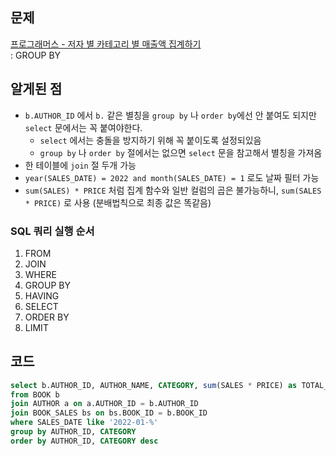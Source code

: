 ## 문제
[프로그래머스 - 저자 별 카테고리 별 매출액 집계하기](https://school.programmers.co.kr/learn/courses/30/lessons/144856) <br>
: GROUP BY

## 알게된 점
- `b.AUTHOR_ID` 에서 `b.` 같은 별칭을 `group by` 나 `order by`에선 안 붙여도 되지만 `select` 문에서는 꼭 붙여야한다.
  - `select` 에서는 충돌을 방지하기 위해 꼭 붙이도록 설정되있음
  - `group by` 나 `order by` 절에서는 없으면 `select` 문을 참고해서 별칭을 가져옴
- 한 테이블에 `join` 절 두개 가능
- `year(SALES_DATE) = 2022 and month(SALES_DATE) = 1` 로도 날짜 필터 가능
- `sum(SALES) * PRICE` 처럼 집계 함수와 일반 컬럼의 곱은 불가능하니, `sum(SALES * PRICE)` 로 사용 (분배법칙으로 최종 값은 똑같음)

### SQL 쿼리 실행 순서
1. FROM
2. JOIN
3. WHERE
4. GROUP BY
5. HAVING
6. SELECT
7. ORDER BY
8. LIMIT


## 코드
```sql
select b.AUTHOR_ID, AUTHOR_NAME, CATEGORY, sum(SALES * PRICE) as TOTAL_SALES
from BOOK b
join AUTHOR a on a.AUTHOR_ID = b.AUTHOR_ID
join BOOK_SALES bs on bs.BOOK_ID = b.BOOK_ID
where SALES_DATE like '2022-01-%'
group by AUTHOR_ID, CATEGORY
order by AUTHOR_ID, CATEGORY desc
```
